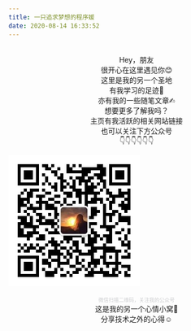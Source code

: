 ```yaml
---
title: 一只追求梦想的程序媛
date: 2020-08-14 16:33:52
---
```


<br/>
<center>Hey，朋友</center><center>很开心在这里遇见你😊</center><center>这里是我的另一个圣地</center><center>有我学习的足迹👣</center><center>亦有我的一些随笔文章✍︎</center><center>想要更多了解我吗？</center><center>主页有我活跃的相关网站链接</center><center>也可以关注下方公众号</center><center>👇👇👇👇👇👇</center>

![fighting](proud_of_yourself.jpg) 
<center><font color="#cdced0" size="0.5">微信扫描二维码，关注我的公众号</font></center>
<center>这是我的另一个心情小窝🏡</center><center>分享技术之外的心得☺︎</center><center></center>